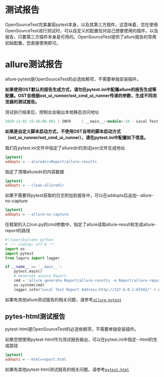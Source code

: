 # 测试报告

OpenSourceTest完美兼容pytest本身，以及其第三方插件。这意味着，您在使用OpenSourceTest进行测试时，可以自定义的配置任何自己想要使用的插件，以及报告，只要第三方插件本身是可用的。OpenSourceTest提供了allure报告的常用初始配置，您直接使用即可。

# allure测试报告

allure-pytest是OpenSourceTest的必选依赖项，不需要单独安装插件。

**如果使用OST默认的报告生成方式，请勿在pytest.ini中配置allure的报告生成等配置。OST会根据ost_ui_runner/ost_cmd_ui_runner传递的参数，生成不同浏览器的测试报告。**

测试执行结束后，控制台会输出本地静态访问地址

~~~verilog
2020-12-02 15:26:06.981 | INFO     | __main__:<module>:10 - Local Test Report Address:http://127.0.0.1:63342/uimodel/Report/chrome/allure-report/index.html 
~~~

**如果是自定义脚本启动方式，不使用OST自带的脚本启动方式（ost_ui_runner/ost_cmd_ui_runner），请在pytest.ini中配置如下信息。**

我们在pytest.ini文件中指定了alluredir的测试json文件生成地址

~~~ini
[pytest]
addopts = --aluredir=Report/allure-results
~~~

指定了清理alluredir的内容数据

~~~ini
[pytest]
addopts = --clean-alluredir
~~~

如果不需要将pytest获取的日志附加到报告中，可以在addopts后追加--allure-no-capture

~~~ini
[pytest]
addopts = --allure-no-capture
~~~

在框架的入口run.py的cmd参数中，指定了allure读取allure-result和生成allure-report的路径

~~~python
#!/user/bin/env python
# -*- coding: utf-8 -*-
import os
import pytest
from loguru import logger

if __name__ == '__main__':
    pytest.main()
    # Generate assure Report
    cmd = 'allure generate Report/allure-results -o Report/allure-report -c'
    os.system(cmd)
    logger.info("Local Test Report Address:http://127.0.0.1:63342/" + os.getcwd().split("\\")[-1]+"/Report/allure"
~~~

如果有其他allure测试报告的相关问题，请参考[`allure-pytest`](https://docs.qameta.io/allure/#_pytest)

## pytes-html测试报告

pytest-html是OpenSourceTest的必选依赖项，不需要单独安装插件。

如果您想使用pytest-html作为测试报告输出，可以在pytest.ini中指定--html的生成路径

~~~ini
[pytest]
addopts = --html=report.html
~~~

如果有其他pytest-html测试报告的相关问题，请参考[`pytest-html`](https://pypi.org/project/pytest-html/)


